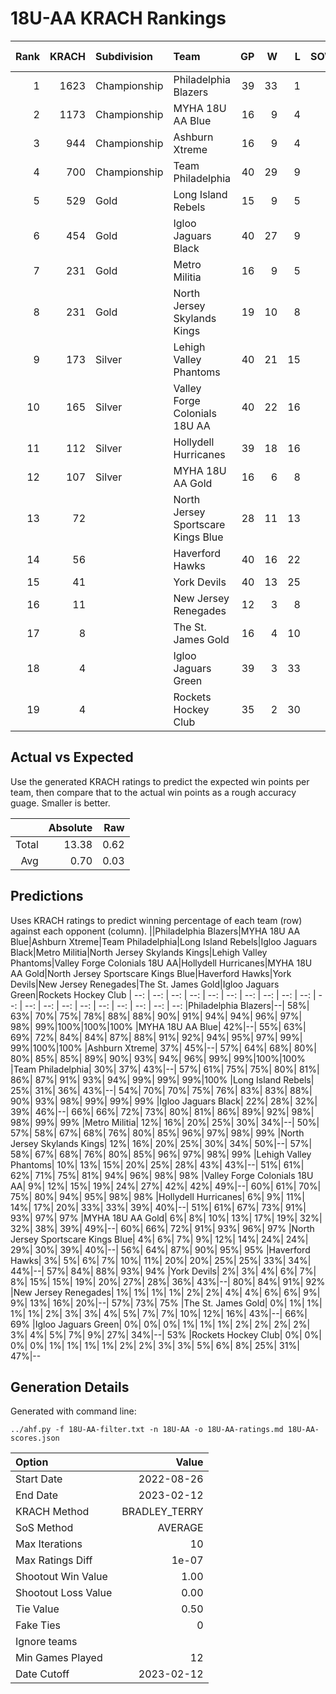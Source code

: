 # 18U-AA KRACH Rankings
Rank|KRACH|Subdivision|Team|GP|W|L|SOW|SOL|T|SoS|Exp Wins|Win Diff
---:|---:|:---|:---|---:|---:|---:|---:|---:|---:|---:|---:|---:
1|1623|Championship|Philadelphia Blazers|39|33|1|3|2|0|351|33.1|-2.9
2|1173|Championship|MYHA 18U AA Blue|16|9|4|3|0|0|650|11.1|-0.9
3|944|Championship|Ashburn Xtreme|16|9|4|3|0|0|527|11.3|-0.7
4|700|Championship|Team Philadelphia|40|29|9|2|0|0|374|29.9|-1.1
5|529|Gold|Long Island Rebels|15|9|5|1|0|0|421|9.8|-0.2
6|454|Gold|Igloo Jaguars Black|40|27|9|0|4|0|402|26.5|-0.5
7|231|Gold|Metro Militia|16|9|5|2|0|0|183|11.4|0.4
8|231|Gold|North Jersey Skylands Kings|19|10|8|0|1|0|462|10.0|-0.0
9|173|Silver|Lehigh Valley Phantoms|40|21|15|1|3|0|314|22.6|0.6
10|165|Silver|Valley Forge Colonials 18U AA|40|22|16|1|1|0|279|23.8|0.8
11|112|Silver|Hollydell Hurricanes|39|18|16|2|3|0|252|20.8|0.8
12|107|Silver|MYHA 18U AA Gold|16|6|8|1|1|0|382|7.2|0.2
13|72||North Jersey Sportscare Kings Blue|28|11|13|2|2|0|193|13.6|0.6
14|56||Haverford Hawks|40|16|22|1|1|0|285|18.1|1.1
15|41||York Devils|40|13|25|1|1|0|315|14.8|0.8
16|11||New Jersey Renegades|12|3|8|1|0|0|84|4.5|0.5
17|8||The St. James Gold|16|4|10|0|2|0|72|4.4|0.4
18|4||Igloo Jaguars Green|39|3|33|1|2|0|244|4.4|0.4
19|4||Rockets Hockey Club|35|2|30|1|2|0|268|3.3|0.3

## Actual vs Expected
Use the generated KRACH ratings to predict the expected win points per team, then compare that to the actual win points as a rough accuracy guage. Smaller is better.

||Absolute|Raw
|---:|---:|---:
|Total|13.38|0.62
|Avg|0.70|0.03

## Predictions
Uses KRACH ratings to predict winning percentage of each team (row) against each opponent (column).
||Philadelphia Blazers|MYHA 18U AA Blue|Ashburn Xtreme|Team Philadelphia|Long Island Rebels|Igloo Jaguars Black|Metro Militia|North Jersey Skylands Kings|Lehigh Valley Phantoms|Valley Forge Colonials 18U AA|Hollydell Hurricanes|MYHA 18U AA Gold|North Jersey Sportscare Kings Blue|Haverford Hawks|York Devils|New Jersey Renegades|The St. James Gold|Igloo Jaguars Green|Rockets Hockey Club
| --: | --: | --: | --: | --: | --: | --: | --: | --: | --: | --: | --: | --: | --: | --: | --: | --: | --: | --: | --: 
|Philadelphia Blazers|--| 58%| 63%| 70%| 75%| 78%| 88%| 88%| 90%| 91%| 94%| 94%| 96%| 97%| 98%| 99%|100%|100%|100%
|MYHA 18U AA Blue| 42%|--| 55%| 63%| 69%| 72%| 84%| 84%| 87%| 88%| 91%| 92%| 94%| 95%| 97%| 99%| 99%|100%|100%
|Ashburn Xtreme| 37%| 45%|--| 57%| 64%| 68%| 80%| 80%| 85%| 85%| 89%| 90%| 93%| 94%| 96%| 99%| 99%|100%|100%
|Team Philadelphia| 30%| 37%| 43%|--| 57%| 61%| 75%| 75%| 80%| 81%| 86%| 87%| 91%| 93%| 94%| 99%| 99%| 99%|100%
|Long Island Rebels| 25%| 31%| 36%| 43%|--| 54%| 70%| 70%| 75%| 76%| 83%| 83%| 88%| 90%| 93%| 98%| 99%| 99%| 99%
|Igloo Jaguars Black| 22%| 28%| 32%| 39%| 46%|--| 66%| 66%| 72%| 73%| 80%| 81%| 86%| 89%| 92%| 98%| 98%| 99%| 99%
|Metro Militia| 12%| 16%| 20%| 25%| 30%| 34%|--| 50%| 57%| 58%| 67%| 68%| 76%| 80%| 85%| 96%| 97%| 98%| 99%
|North Jersey Skylands Kings| 12%| 16%| 20%| 25%| 30%| 34%| 50%|--| 57%| 58%| 67%| 68%| 76%| 80%| 85%| 96%| 97%| 98%| 99%
|Lehigh Valley Phantoms| 10%| 13%| 15%| 20%| 25%| 28%| 43%| 43%|--| 51%| 61%| 62%| 71%| 75%| 81%| 94%| 96%| 98%| 98%
|Valley Forge Colonials 18U AA|  9%| 12%| 15%| 19%| 24%| 27%| 42%| 42%| 49%|--| 60%| 61%| 70%| 75%| 80%| 94%| 95%| 98%| 98%
|Hollydell Hurricanes|  6%|  9%| 11%| 14%| 17%| 20%| 33%| 33%| 39%| 40%|--| 51%| 61%| 67%| 73%| 91%| 93%| 97%| 97%
|MYHA 18U AA Gold|  6%|  8%| 10%| 13%| 17%| 19%| 32%| 32%| 38%| 39%| 49%|--| 60%| 66%| 72%| 91%| 93%| 96%| 97%
|North Jersey Sportscare Kings Blue|  4%|  6%|  7%|  9%| 12%| 14%| 24%| 24%| 29%| 30%| 39%| 40%|--| 56%| 64%| 87%| 90%| 95%| 95%
|Haverford Hawks|  3%|  5%|  6%|  7%| 10%| 11%| 20%| 20%| 25%| 25%| 33%| 34%| 44%|--| 57%| 84%| 88%| 93%| 94%
|York Devils|  2%|  3%|  4%|  6%|  7%|  8%| 15%| 15%| 19%| 20%| 27%| 28%| 36%| 43%|--| 80%| 84%| 91%| 92%
|New Jersey Renegades|  1%|  1%|  1%|  1%|  2%|  2%|  4%|  4%|  6%|  6%|  9%|  9%| 13%| 16%| 20%|--| 57%| 73%| 75%
|The St. James Gold|  0%|  1%|  1%|  1%|  1%|  2%|  3%|  3%|  4%|  5%|  7%|  7%| 10%| 12%| 16%| 43%|--| 66%| 69%
|Igloo Jaguars Green|  0%|  0%|  0%|  1%|  1%|  1%|  2%|  2%|  2%|  2%|  3%|  4%|  5%|  7%|  9%| 27%| 34%|--| 53%
|Rockets Hockey Club|  0%|  0%|  0%|  0%|  1%|  1%|  1%|  1%|  2%|  2%|  3%|  3%|  5%|  6%|  8%| 25%| 31%| 47%|--

## Generation Details

Generated with command line:
```
../ahf.py -f 18U-AA-filter.txt -n 18U-AA -o 18U-AA-ratings.md 18U-AA-scores.json
```

| Option | Value |
| :----- | ----: |
| Start Date | 2022-08-26 |
| End Date | 2023-02-12 |
| KRACH Method | BRADLEY_TERRY |
| SoS Method | AVERAGE |
| Max Iterations | 10 |
| Max Ratings Diff | 1e-07 |
| Shootout Win Value | 1.00 |
| Shootout Loss Value | 0.00 |
| Tie Value | 0.50 |
| Fake Ties | 0 |
| Ignore teams |  |
| Min Games Played | 12 |
| Date Cutoff | 2023-02-12 |

